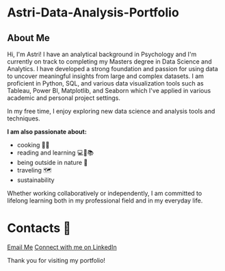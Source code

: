 # Astri-Data-Analysis-Portfolio
## About Me

Hi, I'm Astri! I have an analytical background in Psychology and I'm currently on track to completing my Masters degree in Data Science and Analytics. I have developed a strong foundation and passion for using data to uncover meaningful insights from large and complex datasets. I am proficient in Python, SQL, and various data visualization tools such as Tableau, Power BI, Matplotlib, and Seaborn which I've applied in various academic and personal project settings.

In my free time, I enjoy exploring new data science and analysis tools and techniques. 

**I am also passionate about:** 
- cooking 🥘🍚
- reading and learning 💻📜📚
- being outside in nature 🌱
- traveling 🗺️ 
- sustainability 

Whether working collaboratively or independently, I am committed to lifelong learning both in my professional field and in my everyday life.

# Contacts 💌
[Email Me](mailto:astri.hernandezlanza@gmail.com)
[Connect with me on LinkedIn](https://www.linkedin.com/in/astri-hernandez-lanza/)

Thank you for visiting my portfolio! 
